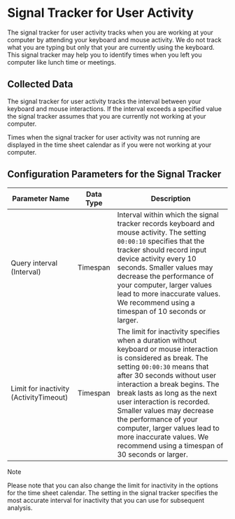 # Signal Tracker for User Activity

The signal tracker for user activity tracks when you are working at your computer by attending your keyboard and mouse activity. We do not track what you are typing but only that your are currently using the keyboard. This signal tracker may help you to identify times when you left you computer like lunch time or meetings.

## Collected Data

The signal tracker for user activity tracks the interval between your keyboard and mouse interactions. If the interval exceeds a specified value the signal tracker assumes that you are currently not working at your computer.

Times when the signal tracker for user activity was not running are displayed in the time sheet calendar as if you were not working at your computer.

## Configuration Parameters for the Signal Tracker

Parameter Name | Data Type| Description
--- | --- | ---
Query interval (Interval)| Timespan | Interval within which the signal tracker records keyboard and mouse activity. The setting `00:00:10` specifies that the tracker should record input device activity every 10 seconds. Smaller values may decrease the performance of your computer, larger values lead to more inaccurate values. We recommend using a timespan of 10 seconds or larger.
Limit for inactivity (ActivityTimeout)| Timespan | The limit for inactivity specifies when a duration without keyboard or mouse interaction is considered as break. The setting `00:00:30` means that after 30 seconds without user interaction a break begins. The break lasts as long as the next user interaction is recorded.	Smaller values may decrease the performance of your computer, larger values lead to more inaccurate values. We recommend using a timespan of 30 seconds or larger.

> [!NOTE]
Please note that you can also change the limit for inactivity in the options for the time sheet calendar. The setting in the signal tracker specifies the most accurate interval for inactivity that you can use for subsequent analysis.